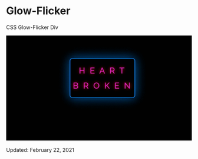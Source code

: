 # Glow-Flicker
CSS Glow-Flicker Div

<img src='glow-flicker.gif'>
<p>
  Updated: February 22, 2021
</p>
